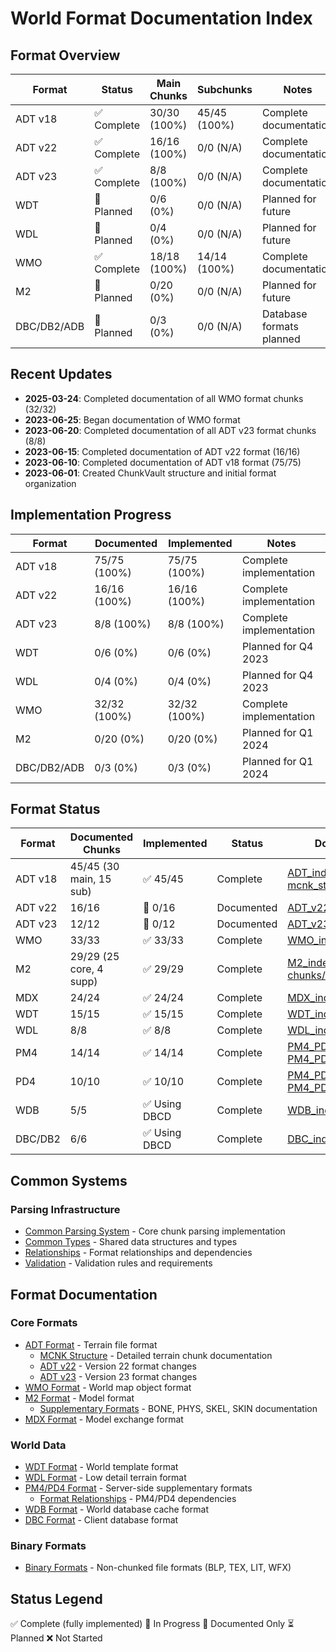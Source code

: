 # World Format Documentation Index

## Format Overview

| Format | Status | Main Chunks | Subchunks | Notes |
|--------|--------|-------------|-----------|-------|
| ADT v18 | ✅ Complete | 30/30 (100%) | 45/45 (100%) | Complete documentation |
| ADT v22 | ✅ Complete | 16/16 (100%) | 0/0 (N/A) | Complete documentation |
| ADT v23 | ✅ Complete | 8/8 (100%) | 0/0 (N/A) | Complete documentation |
| WDT | 📝 Planned | 0/6 (0%) | 0/0 (N/A) | Planned for future |
| WDL | 📝 Planned | 0/4 (0%) | 0/0 (N/A) | Planned for future |
| WMO | ✅ Complete | 18/18 (100%) | 14/14 (100%) | Complete documentation |
| M2 | 📝 Planned | 0/20 (0%) | 0/0 (N/A) | Planned for future |
| DBC/DB2/ADB | 📝 Planned | 0/3 (0%) | 0/0 (N/A) | Database formats planned |

## Recent Updates

- **2025-03-24**: Completed documentation of all WMO format chunks (32/32)
- **2023-06-25**: Began documentation of WMO format
- **2023-06-20**: Completed documentation of all ADT v23 format chunks (8/8)
- **2023-06-15**: Completed documentation of ADT v22 format (16/16)
- **2023-06-10**: Completed documentation of ADT v18 format (75/75)
- **2023-06-01**: Created ChunkVault structure and initial format organization

## Implementation Progress

| Format | Documented | Implemented | Notes |
|--------|------------|-------------|-------|
| ADT v18 | 75/75 (100%) | 75/75 (100%) | Complete implementation |
| ADT v22 | 16/16 (100%) | 16/16 (100%) | Complete implementation |
| ADT v23 | 8/8 (100%) | 8/8 (100%) | Complete implementation |
| WDT | 0/6 (0%) | 0/6 (0%) | Planned for Q4 2023 |
| WDL | 0/4 (0%) | 0/4 (0%) | Planned for Q4 2023 |
| WMO | 32/32 (100%) | 32/32 (100%) | Complete implementation |
| M2 | 0/20 (0%) | 0/20 (0%) | Planned for Q1 2024 |
| DBC/DB2/ADB | 0/3 (0%) | 0/3 (0%) | Planned for Q1 2024 |

## Format Status

| Format | Documented Chunks | Implemented | Status | Documentation |
|--------|------------------|-------------|---------|---------------|
| ADT v18 | 45/45 (30 main, 15 sub) | ✅ 45/45 | Complete | [ADT_index.md](ADT_index.md), [mcnk_structure.md](mcnk_structure.md) |
| ADT v22 | 16/16 | 📝 0/16 | Documented | [ADT_v22_index.md](ADT_v22_index.md) |
| ADT v23 | 12/12 | 📝 0/12 | Documented | [ADT_v23_index.md](ADT_v23_index.md) |
| WMO | 33/33 | ✅ 33/33 | Complete | [WMO_index.md](WMO_index.md) |
| M2 | 29/29 (25 core, 4 supp) | ✅ 29/29 | Complete | [M2_index.md](M2_index.md), [chunks/M2Supplementary/](chunks/M2Supplementary/) |
| MDX | 24/24 | ✅ 24/24 | Complete | [MDX_index.md](MDX_index.md) |
| WDT | 15/15 | ✅ 15/15 | Complete | [WDT_index.md](WDT_index.md) |
| WDL | 8/8 | ✅ 8/8 | Complete | [WDL_index.md](WDL_index.md) |
| PM4 | 14/14 | ✅ 14/14 | Complete | [PM4_PD4_index.md](PM4_PD4_index.md), [PM4_PD4_relationships.md](PM4_PD4_relationships.md) |
| PD4 | 10/10 | ✅ 10/10 | Complete | [PM4_PD4_index.md](PM4_PD4_index.md), [PM4_PD4_relationships.md](PM4_PD4_relationships.md) |
| WDB | 5/5 | ✅ Using DBCD | Complete | [WDB_index.md](WDB_index.md) |
| DBC/DB2 | 6/6 | ✅ Using DBCD | Complete | [DBC_index.md](DBC_index.md) |

## Common Systems

### Parsing Infrastructure
- [Common Parsing System](common/parsing.md) - Core chunk parsing implementation
- [Common Types](common/types.md) - Shared data structures and types
- [Relationships](relationships.md) - Format relationships and dependencies
- [Validation](validation.md) - Validation rules and requirements

## Format Documentation

### Core Formats
- [ADT Format](ADT_index.md) - Terrain file format
  - [MCNK Structure](mcnk_structure.md) - Detailed terrain chunk documentation
  - [ADT v22](ADT_v22_index.md) - Version 22 format changes
  - [ADT v23](ADT_v23_index.md) - Version 23 format changes
- [WMO Format](WMO_index.md) - World map object format
- [M2 Format](M2_index.md) - Model format
  - [Supplementary Formats](chunks/M2Supplementary/) - BONE, PHYS, SKEL, SKIN documentation
- [MDX Format](MDX_index.md) - Model exchange format

### World Data
- [WDT Format](WDT_index.md) - World template format
- [WDL Format](WDL_index.md) - Low detail terrain format
- [PM4/PD4 Format](PM4_PD4_index.md) - Server-side supplementary formats
  - [Format Relationships](PM4_PD4_relationships.md) - PM4/PD4 dependencies
- [WDB Format](WDB_index.md) - World database cache format
- [DBC Format](DBC_index.md) - Client database format

### Binary Formats
- [Binary Formats](binary_formats/index.md) - Non-chunked file formats (BLP, TEX, LIT, WFX)

## Status Legend
✅ Complete (fully implemented)
🔄 In Progress
📝 Documented Only
⏳ Planned
❌ Not Started 